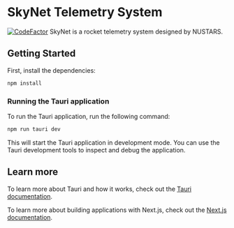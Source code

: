 # SkyNet Telemetry System
[![CodeFactor](https://www.codefactor.io/repository/github/nustars/skynet/badge/main)](https://www.codefactor.io/repository/github/nustars/skynet/overview/main)
SkyNet is a rocket telemetry system designed by NUSTARS.

## Getting Started

First, install the dependencies:

```bash
npm install
```

### Running the Tauri application

To run the Tauri application, run the following command:

```bash
npm run tauri dev
```

This will start the Tauri application in development mode. You can use the Tauri development tools to inspect and debug the application.

## Learn more

To learn more about Tauri and how it works, check out the [Tauri documentation](https://tauri.app/v1/guides/).

To learn more about building applications with Next.js, check out the [Next.js documentation](https://nextjs.org/docs/).
